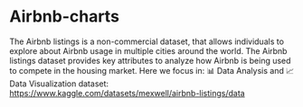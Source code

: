 # Airbnb-charts
The Airbnb listings is a non-commercial dataset, that allows individuals to explore about Airbnb usage in multiple cities around the world.
The Airbnb listings dataset provides key attributes to analyze how Airbnb is being used to compete in the housing market. Here we focus in: 📊 Data Analysis and 📈 Data Visualization
dataset: https://www.kaggle.com/datasets/mexwell/airbnb-listings/data


